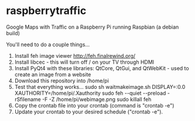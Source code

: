 # raspberrytraffic
Google Maps with Traffic on a Raspberry Pi running Raspbian (a debian build)

You'll need to do a couple things...

1. Install feh image viewer http://feh.finalrewind.org/
2. Install libcec - this will turn off / on your TV through HDMI
3. Install PyQt4 with these libraries: QtCore, QtGui, and QtWebKit - used to create an image from a website
3. Download this repository into /home/pi
4. Test that everything works...
    sudo sh waitmakeimage.sh
    DISPLAY=:0.0 XAUTHORITY=/home/pi/.Xauthority sudo feh --quiet --preload -rSfilename -F -Z /home/pi/webimage.png
    sudo killall feh
5. Copy the crontab file into your crontab (command is "crontab -e")
6. Update your crontab to your desired schedule ("crontab -e").


